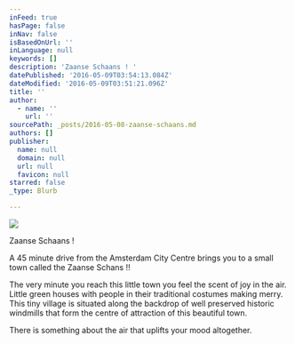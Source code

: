 ```yaml
---
inFeed: true
hasPage: false
inNav: false
isBasedOnUrl: ''
inLanguage: null
keywords: []
description: 'Zaanse Schaans ! '
datePublished: '2016-05-09T03:54:13.084Z'
dateModified: '2016-05-09T03:51:21.096Z'
title: ''
author:
  - name: ''
    url: ''
sourcePath: _posts/2016-05-08-zaanse-schaans.md
authors: []
publisher:
  name: null
  domain: null
  url: null
  favicon: null
starred: false
_type: Blurb

---
```

![](https://the-grid-user-content.s3-us-west-2.amazonaws.com/e2139498-a00a-4764-9d15-66bf51e4713b.jpg)

Zaanse Schaans ! 

A 45 minute drive from the Amsterdam City Centre brings you to a small town called the Zaanse Schans !! 

The very minute you reach this little town you feel the scent of joy in the air. Little green houses with people in their traditional costumes making merry. This tiny village is situated along the backdrop of well preserved historic windmills that form the centre of attraction of this beautiful town. 

There is something about the air that uplifts your mood altogether.